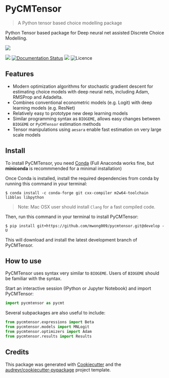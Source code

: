 # PyCMTensor

> A Python tensor based choice modelling package

Python Tensor based package for Deep neural net assisted Discrete Choice Modelling.

![](https://img.shields.io/badge/pycmtensor-0.6.0-orange)

![](https://img.shields.io/pypi/v/pycmtensor.svg)
[![Documentation Status](https://readthedocs.org/projects/pycmtensor/badge/?version=latest)](https://pycmtensor.readthedocs.io/en/latest/?version=latest)
[![](https://pyup.io/repos/github/mwong009/pycmtensor/shield.svg)](https://pyup.io/repos/github/mwong009/pycmtensor)
![Licence](https://img.shields.io/badge/Licence-MIT-blue)

## Features

* Modern optimization algorithms for stochastic gradient descent for estimating choice models with deep neural nets, including Adam, RMSProp and Adadelta.
* Combines conventional econometric models (e.g. Logit) with deep learning models (e.g. ResNet)
* Relatively easy to prototype new deep learning models
* Similar programming syntax as `BIOGEME`, allows easy changes between `BIOGEME` or `PyCMTensor` estimation methods
* Tensor manipulations using `aesara` enable fast estimation on very large scale models

## Install

To install PyCMTensor, you need [Conda](https://docs.conda.io/en/latest/miniconda.html) (Full Anaconda works fine, but **miniconda** is recommmended for a minimal installation)

Once Conda is installed, install the required dependencies from conda by running this 
command in your terminal:

```console
$ conda install -c conda-forge git cxx-compiler m2w64-toolchain libblas libpython
```

>Note: Mac OSX user should install `Clang` for a fast compiled code.

Then, run this command in your terminal to install PyCMTensor:

```console
$ pip install git+https://github.com/mwong009/pycmtensor.git@develop -U
```

This will download and install the latest development branch of PyCMTensor.

## How to use

PyCMTensor uses syntax very similar to `BIOGEME`. Users of `BIOGEME` should be familiar 
with the syntax.

Start an interactive session (IPython or Jupyter Notebook) and import PyCMTensor:
```Python
import pycmtensor as pycmt
```

Several subpackages are also useful to include:
```Python
from pycmtensor.expressions import Beta
from pycmtensor.models import MNLogit
from pycmtensor.optimizers import Adam
from pycmtensor.results import Results
```

## Credits

This package was generated with [Cookiecutter](https://github.com/audreyr/cookiecutter) and the [audreyr/cookiecutter-pypackage](https://github.com/audreyr/cookiecutter-pypackage) project template.